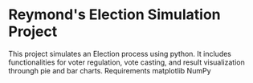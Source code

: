 # Reymond's Election Simulation Project
This project simulates an Election process using python.
It includes functionalities for voter regulation, vote casting, and result visualization throungh pie and bar charts.
Requirements
  matplotlib
  NumPy 
